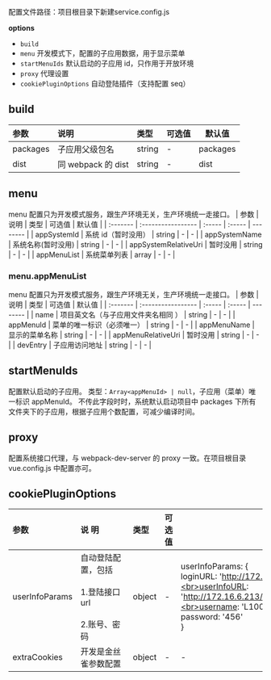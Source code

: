 
配置文件路径：项目根目录下新建service.config.js

**options**

- `build`
- `menu` 开发模式下，配置的子应用数据，用于显示菜单
- `startMenuIds` 默认启动的子应用 id，只作用于开放环境
- `proxy` 代理设置
- `cookiePluginOptions` 自动登陆插件（支持配置 seq）

## build

| 参数     | 说明               | 类型   | 可选值 | 默认值   |
| :------- | :----------------- | :----- | :----- | -------- |
| packages | 子应用父级包名     | string | -      | packages |
| dist     | 同 webpack 的 dist | string | -      | dist     |

## menu

menu 配置只为开发模式服务，跟生产环境无关，生产环境统一走接口。
| 参数 | 说明 | 类型 | 可选值 | 默认值 |
| :------- | :----------------- | :----- | :----- | -------- |
| appSystemId | 系统 id（暂时没用） | string | - | - |
| appSystemName | 系统名称(暂时没用) | string | - | - |
| appSystemRelativeUri | 暂时没用 | string | - | - |
| appMenuList | 系统菜单列表 | array | - | - |

### menu.appMenuList

menu 配置只为开发模式服务，跟生产环境无关，生产环境统一走接口。
| 参数 | 说明 | 类型 | 可选值 | 默认值 |
| :------- | :----------------- | :----- | :----- | -------- |
| name | 项目英文名（与子应用文件夹名相同 ） | string | - | - |
| appMenuId | 菜单的唯一标识（必须唯一） | string | - | - |
| appMenuName | 显示的菜单名称 | string | - | - |
| appMenuRelativeUri | 暂时没用 | string | - | - |
| devEntry | 子应用访问地址 | string | - | - |

## startMenuIds

配置默认启动的子应用。
类型：`Array<appMenuId> | null`，子应用（菜单）唯一标识 appMenuId。
不传此字段时时，系统默认启动项目中 packages 下所有文件夹下的子应用，根据子应用个数配置，可减少编译时间。

## proxy

配置系统接口代理，与 webpack-dev-server 的 proxy 一致。在项目根目录 vue.config.js 中配置亦可。

## cookiePluginOptions

| 参数           | 说&nbsp;明&nbsp;&nbsp;&nbsp;&nbsp;&nbsp;&nbsp;&nbsp;&nbsp;&nbsp;&nbsp;&nbsp;&nbsp; | 类型   | 可选值 | 默认值                                                                                                                                                                                                        |
| :------------- | :--------------------------------------------------------------------------------- | :----- | :----- | ------------------------------------------------------------------------------------------------------------------------------------------------------------------------------------------------------------- |
| userInfoParams | 自动登陆配置，包括<br><br>1.登陆接口 url <br><br>2.账号、密码                      | object | -      | userInfoParams: {<br>loginURL: 'http://172.16.6.213/base/api/v1/base/user/login',<br>userInfoURL: 'http://172.16.6.213/base/api/v1/base/user/get_information',<br>username: 'L10044',<br>password: '456'<br>} |
| extraCookies   | 开发是金丝雀参数配置                                                               | object | -      | -                                                                                                                                                                                                             |
